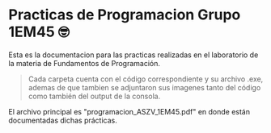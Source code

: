 # Practicas de Programacion Grupo 1EM45 🤓
Esta es la documentacion para las practicas realizadas en el laboratorio de la materia de Fundamentos de Programación.

>Cada carpeta cuenta con el código correspondiente y su archivo .exe, ademas de que tambien se adjuntaron sus imagenes tanto del código
>como también del output de la consola.

El archivo principal es "programacion_ASZV_1EM45.pdf" en donde están documentadas dichas prácticas.
